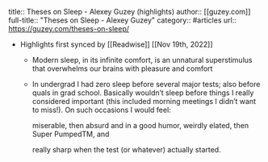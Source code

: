 title:: Theses on Sleep - Alexey Guzey (highlights)
author:: [[guzey.com]]
full-title:: "Theses on Sleep - Alexey Guzey"
category:: #articles
url:: https://guzey.com/theses-on-sleep/

- Highlights first synced by [[Readwise]] [[Nov 19th, 2022]]
	- Modern sleep, in its infinite comfort, is an unnatural superstimulus that overwhelms our brains with pleasure and comfort
	- In undergrad I had zero sleep before several major tests; also before quals in grad school. Basically wouldn’t sleep before things I really considered important (this included morning meetings I didn’t want to miss!). On such occasions I would feel:
	  
	  
	  
	  miserable, then
	  absurd and in a good humor, weirdly elated, then
	  Super PumpedTM, and
	  
	  
	  
	  really sharp when the test (or whatever) actually started.